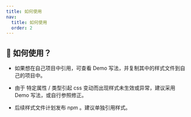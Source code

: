 ```yaml
---
title: 如何使用
nav:
  title: 如何使用
  order: 2
---
```


## 📍 如何使用？

- 如果想在自己项目中引用，可查看 Demo 写法，并复制其中的样式文件到自己的项目中。

- 由于 特定属性 / 类型引起 css 变动而出现样式未生效或异常，建议采用 Demo 写法，或自行参照修正。

- 后续样式文件计划发布 npm 。建议单独引用样式。
